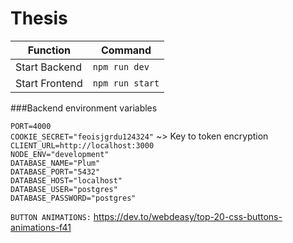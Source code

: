 # Thesis

|Function      |Command    |
|--------------|---------------|
|Start Backend |`npm run dev`  |
|Start Frontend|`npm run start`|

###Backend environment variables

`PORT=4000`  
`COOKIE_SECRET="feoisjgrdu124324"` ~> Key to token encryption  
`CLIENT_URL=http://localhost:3000`  
`NODE_ENV="development"`  
`DATABASE_NAME="Plum"`  
`DATABASE_PORT="5432"`  
`DATABASE_HOST="localhost"`  
`DATABASE_USER="postgres"`  
`DATABASE_PASSWORD="postgres"`

`BUTTON ANIMATIONS:` https://dev.to/webdeasy/top-20-css-buttons-animations-f41